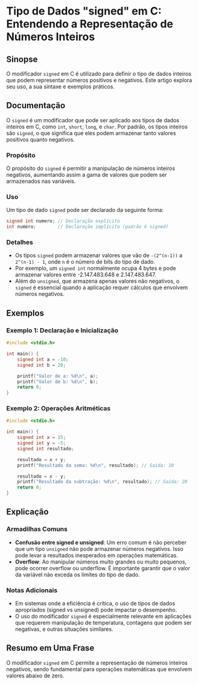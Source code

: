 <!--
Meta Description: # Tipo de Dados "signed" em C: Entendendo a Representação de Números Inteiros ## Sinopse O modificador `signed` em C é utilizado para definir o tipo d...
Meta Keywords: signed, que, int, números, negativos
-->

# Tipo de Dados "signed" em C: Entendendo a Representação de Números Inteiros

## Sinopse
O modificador `signed` em C é utilizado para definir o tipo de dados inteiros que podem representar números positivos e negativos. Este artigo explora seu uso, a sua sintaxe e exemplos práticos.

## Documentação
O `signed` é um modificador que pode ser aplicado aos tipos de dados inteiros em C, como `int`, `short`, `long`, e `char`. Por padrão, os tipos inteiros são `signed`, o que significa que eles podem armazenar tanto valores positivos quanto negativos.

### Propósito
O propósito do `signed` é permitir a manipulação de números inteiros negativos, aumentando assim a gama de valores que podem ser armazenados nas variáveis.

### Uso
Um tipo de dado `signed` pode ser declarado da seguinte forma:

```c
signed int numero; // Declaração explícita
int numero;        // Declaração implícita (padrão é signed)
```

### Detalhes
- Os tipos `signed` podem armazenar valores que vão de `-(2^(n-1))` a `2^(n-1) - 1`, onde `n` é o número de bits do tipo de dado.
- Por exemplo, um `signed int` normalmente ocupa 4 bytes e pode armazenar valores entre -2.147.483.648 e 2.147.483.647.
- Além do `unsigned`, que armazena apenas valores não negativos, o `signed` é essencial quando a aplicação requer cálculos que envolvem números negativos.

## Exemplos
### Exemplo 1: Declaração e Inicialização
```c
#include <stdio.h>

int main() {
    signed int a = -10;
    signed int b = 20;

    printf("Valor de a: %d\n", a);
    printf("Valor de b: %d\n", b);
    return 0;
}
```

### Exemplo 2: Operações Aritméticas
```c
#include <stdio.h>

int main() {
    signed int x = 15;
    signed int y = -5;
    signed int resultado;

    resultado = x + y;
    printf("Resultado da soma: %d\n", resultado); // Saída: 10

    resultado = x - y;
    printf("Resultado da subtração: %d\n", resultado); // Saída: 20
    return 0;
}
```

## Explicação
### Armadilhas Comuns
- **Confusão entre signed e unsigned**: Um erro comum é não perceber que um tipo `unsigned` não pode armazenar números negativos. Isso pode levar a resultados inesperados em operações matemáticas.
- **Overflow**: Ao manipular números muito grandes ou muito pequenos, pode ocorrer overflow ou underflow. É importante garantir que o valor da variável não exceda os limites do tipo de dado.

### Notas Adicionais
- Em sistemas onde a eficiência é crítica, o uso de tipos de dados apropriados (signed vs unsigned) pode impactar o desempenho.
- O uso do modificador `signed` é especialmente relevante em aplicações que requerem manipulação de temperatura, contagens que podem ser negativas, e outras situações similares.

## Resumo em Uma Frase
O modificador `signed` em C permite a representação de números inteiros negativos, sendo fundamental para operações matemáticas que envolvem valores abaixo de zero.